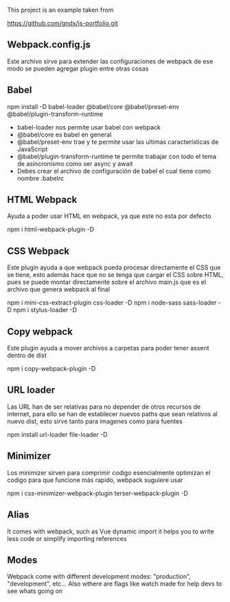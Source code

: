 This project is an example taken from

https://github.com/gndx/js-portfolio.git

## Webpack.config.js

Este archivo sirve para extender las configuraciones de webpack de ese modo se pueden agregar
plugin entre otras cosas

## Babel

npm install -D babel-loader @babel/core @babel/preset-env @babel/plugin-transform-runtime

- babel-loader nos permite usar babel con webpack
- @babel/core es babel en general
- @babel/preset-env trae y te permite usar las ultimas características de JavaScript
- @babel/plugin-transform-runtime te permite trabajar con todo el tema de asincronismo como ser async y await
- Debes crear el archivo de configuración de babel el cual tiene como nombre .babelrc

## HTML Webpack

Ayuda a poder usar HTML en webpack, ya que este no esta por defecto

npm i html-webpack-plugin -D

## CSS Webpack

Este plugin ayuda a que webpack pueda procesar directamente el CSS que se tiene, esto además hace que no se tenga
que cargar el CSS sobre HTML, pues se puede montar directamente sobre el archivo main.js que es el archivo que
genera webpack al final

npm i mini-css-extract-plugin css-loader -D
npm i node-sass sass-loader -D
npm i stylus-loader -D

## Copy webpack

Este plugin ayuda a mover archivos a carpetas para poder tener assent dentro de dist

npm i copy-webpack-plugin -D

## URL loader

Las URL han de ser relativas para no depender de otros recursos de internet, para ello se han de establecer nuevos
paths que sean relativos al nuevo dist, esto sirve tanto para imagenes como para fuentes

npm install url-loader file-loader -D

## Minimizer

Los minimizer sirven para comprimir codigo esencialmente optimizan el codigo para que funcione más rapido, webpack
suguiere usar

npm i css-minimizer-webpack-plugin terser-webpack-plugin -D

## Alias

It comes with webpack, such as Vue dynamic import it helps you to write less code or simplify importing references

## Modes

Webpack come with different development modes: "production", "development", etc... Also wthere are flags like watch
made for help devs to see whats going on
